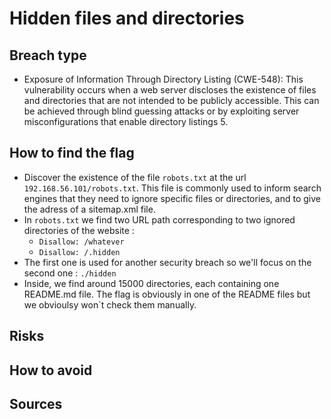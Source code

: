 # Hidden files and directories

## Breach type

* Exposure of Information Through Directory Listing (CWE-548): This vulnerability occurs when a web server discloses the existence of files and directories that are not intended to be publicly accessible. This can be achieved through blind guessing attacks or by exploiting server misconfigurations that enable directory listings 5.

## How to find the flag

* Discover the existence of the file `robots.txt` at the url `192.168.56.101/robots.txt`. This file is commonly used to inform search engines that they need to ignore specific files or directories, and to give the adress of a sitemap.xml file.
* In `robots.txt` we find two URL path corresponding to two ignored directories of the website : 
    * `Disallow: /whatever`
    * `Disallow: /.hidden`
* The first one is used for another security breach so we'll focus on the second one : `./hidden`
* Inside, we find around 15000 directories, each containing one README.md file. The flag is obviously in one of the README files but we obvioulsy won`t check them manually.

## Risks


## How to avoid


## Sources